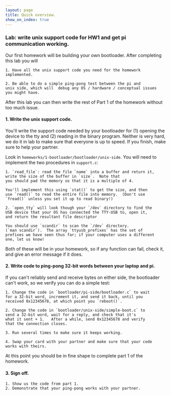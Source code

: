 ```yaml
---
layout: page
title: Quick overview.
show_on_index: true
---
```


### Lab: write unix support code for HW1 and get pi communication working.

Our first homework will be building your own bootloader.  After 
completing this lab you will

	1. Have all the unix support code you need for the homework
	implemented.

	2. Be able to do a simple ping-pong test between the pi and
	unix side, which will  debug any OS / hardware / conceptual issues
	you might have.

After this lab you can then write the rest of Part 1 of the homework without
too much issue.

#### 1. Write the unix support code.

You'll write the support code needed by your bootloader for (1) opening the 
device to the tty and (2) reading in the binary program.  Neither is very
hard, we do it in lab to make sure that everyone is up to speed.  If you
finish, make sure to help your partner.

Look in `homeworks/1-bootloader/bootloader/unix-side`.  You will need
to implement the two procedures in `support.c`:

	1. `read_file`: read the file `name` into a buffer and return it,
	write the size of the buffer in `size`.  Note that 
	you should pad the memory so that it is a multiple of 4.

	You'll implement this using `stat()` to get the size, and then
	use `read()` to read the entire file into memory.  (Don't use
	`fread()` unless you set it up to read binary!)
	
	2. `open_tty` will look though your `/dev` directory to find the
	USB device that your OS has connected the TTY-USB to, open it,
	and return the resultant file descriptor

	You should use `scandir` to scan the `/dev` directory.
	(`man scandir`).  The array `ttyusb_prefixes` has the set of
	prefixes we have seen thus far; if your computer uses a different
	one, let us know!

Both of these will be in your homework, so if any function can fail,
check it, and give an error message if it does.

#### 2.  Write code to ping-pong 32-bit words between your laptop and pi.

If you can't reliably send and receive bytes on either side, the bootloader
can't work, so we verify you can do a simple test:

 	1. Change the code in `bootloader/pi-side/bootloader.c` to wait
	for a 32-bit word, increment it, and send it back, until you
	received 0x12345678, at which point you `reboot()`. 

	2. Change the code in `bootloader/unix-side/simple-boot.c` to
	send a 32-bit word, wait for a reply, and check that it's 
	what it sent + 1.   After a while, send 0x12345678 and verify
	that the connection closes.

	3. Run several times to make sure it keeps working.    

	4. Swap your card with your partner and make sure that your code
	works with theirs.

At this point you should be in fine shape to complete part 1 of the homework.

#### 3.  Sign off.

	1. Show us the code from part 1.
	2. Demonstrate that your ping-pong works with your partner.
